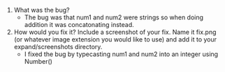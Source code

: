 1. What was the bug?
    - The bug was that num1 and num2 were strings so when doing addition it was concatonating instead.
2. How would you fix it? Include a screenshot of your fix. Name it fix.png (or whatever image extension you would like to use) and add it to your expand/screenshots directory.
    - I fixed the bug by typecasting num1 and num2 into an integer using Number()